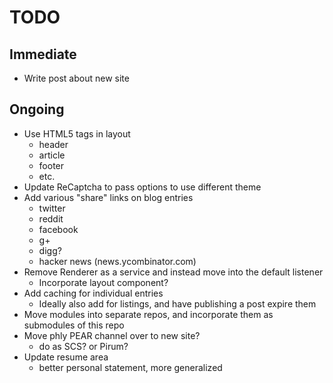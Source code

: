 TODO
====

## Immediate

* Write post about new site

## Ongoing

* Use HTML5 tags in layout
  * header
  * article
  * footer
  * etc.
* Update ReCaptcha to pass options to use different theme
* Add various "share" links on blog entries
  * twitter
  * reddit
  * facebook
  * g+
  * digg?
  * hacker news (news.ycombinator.com)
* Remove Renderer as a service and instead move into the default listener
  * Incorporate layout component?
* Add caching for individual entries
  * Ideally also add for listings, and have publishing a post expire them
* Move modules into separate repos, and incorporate them as submodules of this
  repo
* Move phly PEAR channel over to new site?
  * do as SCS? or Pirum?
* Update resume area
  * better personal statement, more generalized
